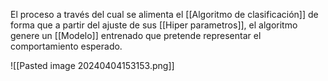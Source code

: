 El proceso a través del cual se alimenta el [[Algoritmo de clasificación]] de forma que a partir del ajuste de sus [[Hiper parametros]], el algoritmo genere un [[Modelo]] entrenado que pretende representar el comportamiento esperado. 

![[Pasted image 20240404153153.png]]
